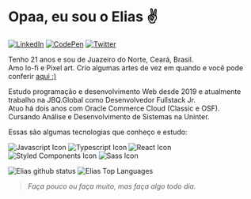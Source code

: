 # Opaa, eu sou o Elias :v:

[![LinkedIn](https://img.shields.io/badge/linkedin-%230077B5.svg?style=for-the-badge&logo=linkedin&logoColor=white)](https://linkedin.com/in/elias-inacio0)
[![CodePen](https://img.shields.io/badge/CodePen-white?style=for-the-badge&logo=codepen&logoColor=black)](https://codepen.io/eliasinacio)
[![Twitter](https://img.shields.io/badge/Twitter-%231DA1F2.svg?style=for-the-badge&logo=Twitter&logoColor=white)](https://twitter.com/_oeliasdev)

Tenho 21 anos e sou de Juazeiro do Norte, Ceará, Brasil. <br>
Amo lo-fi e Pixel art. Crio algumas artes de vez em quando e você pode conferir [aqui :)](https://www.pixilart.com/oeliasdev)

Estudo programação e desenvolvimento Web desde 2019 e atualmente trabalho na JBQ.Global como Desenvolvedor Fullstack Jr. <br>
Atuo há dois anos com Oracle Commerce Cloud (Classic e OSF). <br>
Cursando Análise e Desenvolvimento de Sistemas na Uninter.

Essas são algumas tecnologias que conheço e estudo:

![Javascript Icon](https://img.icons8.com/color/36/000000/javascript.png)
![Typescript Icon](https://img.icons8.com/color/36/000000/typescript.png)
![React Icon](https://img.icons8.com/officel/36/000000/react.png)
![Styled Components Icon](https://img.icons8.com/emoji/36/000000/nail-polish-.png)
![Sass Icon](https://img.icons8.com/color/36/000000/sass.png)


![Elias github status](https://github-readme-stats.vercel.app/api?username=eliasinacio&count_private=true&show_icons=true&theme=tokyonight)
![Elias Top Languages](https://github-readme-stats.vercel.app/api/top-langs/?username=eliasinacio&layout=compact&theme=tokyonight)


> *Faça pouco ou faça muito, mas faça algo todo dia.*
